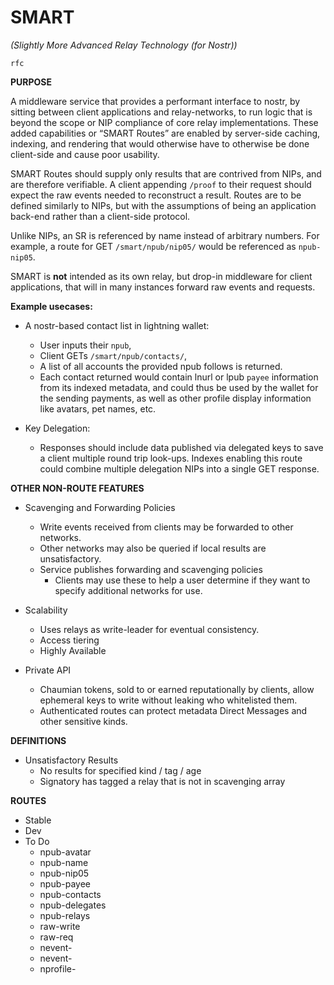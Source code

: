# SMART

*(Slightly More Advanced Relay Technology (for Nostr))*

`rfc`

**PURPOSE**

A middleware service that provides a performant interface to nostr, by sitting between client applications and relay-networks, to run logic that is beyond the scope or NIP compliance of core relay implementations. These added capabilities or “SMART Routes” are enabled by server-side caching, indexing, and rendering that would otherwise have to otherwise be done client-side and cause poor usability.

SMART Routes should supply only results that are contrived from NIPs, and are therefore verifiable. A client appending `/proof` to their request should expect the raw events needed to reconstruct a result. Routes are to be defined similarly to NIPs, but with the assumptions of being an application back-end rather than a client-side protocol.

Unlike NIPs, an SR is referenced by name instead of arbitrary numbers. For example, a route for GET `/smart/npub/nip05/` would be referenced as `npub-nip05`.

SMART is **not** intended as its own relay, but drop-in middleware for client applications, that will in many instances forward raw events and requests.

**Example usecases:**

- A nostr-based contact list in lightning wallet:
    - User inputs their `npub`,
    - Client GETs `/smart/npub/contacts/`,
    - A list of all accounts the provided npub follows is returned.
    - Each contact returned would contain lnurl or lpub `payee` information from its indexed metadata, and could thus be used by the wallet for the sending payments, as well as other profile display information like avatars, pet names, etc.

- Key Delegation:
    - Responses should include data published via delegated keys to save a client multiple round trip look-ups. Indexes enabling this route could combine multiple delegation NIPs into a single GET response.

**OTHER NON-ROUTE FEATURES**

- Scavenging and Forwarding Policies
    - Write events received from clients may be forwarded to other networks.
    - Other networks may also be queried if local results are unsatisfactory.
    - Service publishes forwarding and scavenging policies
        - Clients may use these to help a user determine if they want to specify additional networks for use.

- Scalability
    - Uses relays as write-leader for eventual consistency.
    - Access tiering
    - Highly Available

- Private API
    - Chaumian tokens, sold to or earned reputationally by clients, allow ephemeral keys to write without leaking who whitelisted them.
    - Authenticated routes can protect metadata Direct Messages and other sensitive kinds.

**DEFINITIONS**

- Unsatisfactory Results
    - No results for specified kind / tag / age
    - Signatory has tagged a relay that is not in scavenging array

**ROUTES**

- Stable
- Dev
- To Do
  - npub-avatar
  - npub-name
  - npub-nip05
  - npub-payee
  - npub-contacts
  - npub-delegates
  - npub-relays
  - raw-write
  - raw-req
  - nevent-
  - nevent-
  - nprofile-
